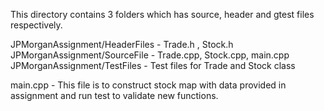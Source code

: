 This directory contains 3 folders which has source, header and gtest files respectively.

JPMorganAssignment/HeaderFiles -  Trade.h , Stock.h
JPMorganAssignment/SourceFile  -   Trade.cpp, Stock.cpp, main.cpp 
JPMorganAssignment/TestFiles   - Test files for Trade and Stock class


main.cpp - This file is to construct stock map with data provided in assignment and run test to validate new functions.
